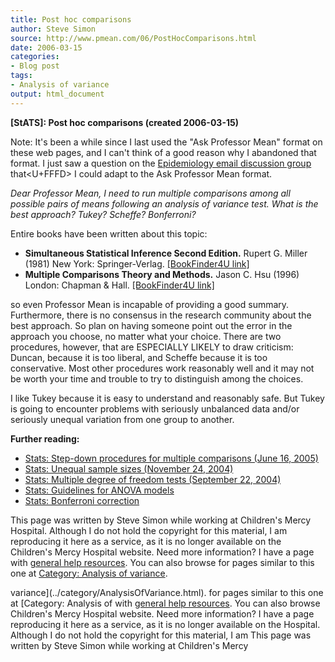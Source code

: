 ```yaml
---
title: Post hoc comparisons
author: Steve Simon
source: http://www.pmean.com/06/PostHocComparisons.html
date: 2006-03-15
categories:
- Blog post
tags:
- Analysis of variance
output: html_document
---
```

**[StATS]: Post hoc comparisons (created
2006-03-15)**

Note: It\'s been a while since I last used the \"Ask Professor Mean\"
format on these web pages, and I can\'t think of a good reason why I
abandoned that format. I just saw a question on the [Epidemiology email
discussion group](http://www.listes.umontreal.ca/wws/info/epidemio-l)
that<U+FFFD> I could adapt to the Ask Professor Mean format.

*Dear Professor Mean, I need to run multiple comparisons among all
possible pairs of means following an analysis of variance test. What is
the best approach? Tukey? Scheffe? Bonferroni?*

Entire books have been written about this topic:

-   **Simultaneous Statistical Inference Second Edition.** Rupert G.
    Miller (1981) New York: Springer-Verlag. [\[BookFinder4U
    link\]](http://www.bookfinder4u.com/detail/0387905480.html)
-   **Multiple Comparisons Theory and Methods.** Jason C. Hsu (1996)
    London: Chapman & Hall. [\[BookFinder4U
    link\]](http://www.bookfinder4u.com/detail/0412982811.html)

so even Professor Mean is incapable of providing a good summary.
Furthermore, there is no consensus in the research community about the
best approach. So plan on having someone point out the error in the
approach you choose, no matter what your choice. There are two
procedures, however, that are ESPECIALLY LIKELY to draw criticism:
Duncan, because it is too liberal, and Scheffe because it is too
conservative. Most other procedures work reasonably well and it may not
be worth your time and trouble to try to distinguish among the choices.

I like Tukey because it is easy to understand and reasonably safe. But
Tukey is going to encounter problems with seriously unbalanced data
and/or seriously unequal variation from one group to another.

**Further reading:**

-   [Stats: Step-down procedures for multiple comparisons (June
    16, 2005)](../05/MultipleComparisons.html)
-   [Stats: Unequal sample sizes (November
    24, 2004)](../04/UnequalSampleSizes.html)
-   [Stats: Multiple degree of freedom tests (September
    22, 2004)](../04/MultipleDF.html)
-   [Stats: Guidelines for ANOVA models](../03/anova.asp)
-   [Stats: Bonferroni correction](../99/bonferroni.html)

This page was written by Steve Simon while working at Children\'s Mercy
Hospital. Although I do not hold the copyright for this material, I am
reproducing it here as a service, as it is no longer available on the
Children\'s Mercy Hospital website. Need more information? I have a page
with [general help resources](../GeneralHelp.html). You can also browse
for pages similar to this one at [Category: Analysis of
variance](../category/AnalysisOfVariance.html).
<!---More--->
variance](../category/AnalysisOfVariance.html).
for pages similar to this one at [Category: Analysis of
with [general help resources](../GeneralHelp.html). You can also browse
Children\'s Mercy Hospital website. Need more information? I have a page
reproducing it here as a service, as it is no longer available on the
Hospital. Although I do not hold the copyright for this material, I am
This page was written by Steve Simon while working at Children\'s Mercy

<!---Do not use
**[StATS]: Post hoc comparisons (created
This page was written by Steve Simon while working at Children\'s Mercy
Hospital. Although I do not hold the copyright for this material, I am
reproducing it here as a service, as it is no longer available on the
Children\'s Mercy Hospital website. Need more information? I have a page
with [general help resources](../GeneralHelp.html). You can also browse
for pages similar to this one at [Category: Analysis of
variance](../category/AnalysisOfVariance.html).
--->

